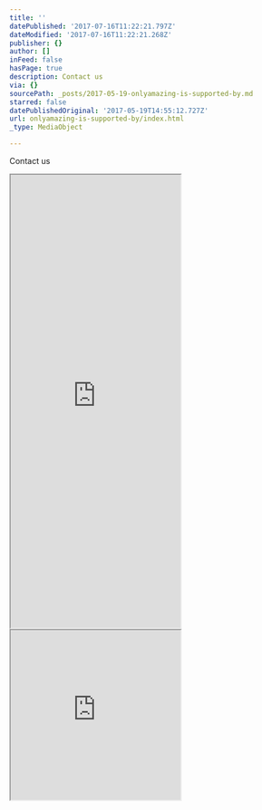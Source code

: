 ```yaml
---
title: ''
datePublished: '2017-07-16T11:22:21.797Z'
dateModified: '2017-07-16T11:22:21.268Z'
publisher: {}
author: []
inFeed: false
hasPage: true
description: Contact us
via: {}
sourcePath: _posts/2017-05-19-onlyamazing-is-supported-by.md
starred: false
datePublishedOriginal: '2017-05-19T14:55:12.727Z'
url: onlyamazing-is-supported-by/index.html
_type: MediaObject

---
```

Contact us

<iframe src="https://the-grid.github.io/ed-userhtml/?g=eJxt0E1PwkAQBuC_MhfTi3SLQmP6gTERFENMDASjF9J2p-3qdqfsLkU0_ncr1QPibSYzmffJRMbuJI5crFLkvYyUTYRCDR9QkxFWkApAo0ysaDCEOuFcqKKXkrVUBTD03bPhSQgliqK0AXghUIM6l7QNoBScowqhSt56W8FtGUDf89rtTziKE7lOKjw9HlD6gpn9Z7DvD5hJakhubMu0VO8tEvMOdRD_i_3BRKx7QcRFA5lMjImdP2HOKOqAYHQWO6W1tQkY45QZtyAqJLoZVSwnXRnGGbL-5GpaP8zmOFj6G3_cX8vhYEeTMeZ3fjl7Wt7i4_x5cXOxOF-p6_e1MtvZ7n6qC9YI3H6fudyYOjb5Sgr16sAeGDspaY468FoO6zxt0apHXwE6m1c" height="800" style=""></iframe>

<iframe src="https://the-grid.github.io/ed-userhtml/?g=eJxdUMtugzAQvPMVLqfkYIhxQ8MrX9Bbj1UPi22BU9d2WSOCmv57iZJWqHucx2pmahSD9oEAzlYQHEQTp6mHToHMks65zqiFkVpA0M4mwn3c2fSEKUhs55soOWF8rNPbt2NUP1BKnmHoFHn5HGFQhNIF1RaJMIDYxCtvHJHrYZiNamKp0RuYS22Ntoq2xon3atIy9CXnuT9XvdJdH8rssPPnu1VCAAqSCqOVDU0sgPqxpXues6LgRc4yVuwL9k-Nxi3agmVP_MD44-5aYEm45PytsVmlJA2ZtJVuStbg5UJe37aJH7HffH1vq-hvgx9XAHC4" height="300" style=""></iframe>